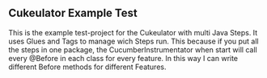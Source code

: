 ## Cukeulator Example Test
This is the example test-project for the Cukeulator with multi Java Steps. It uses Glues and Tags to manage wich Steps run.
This because if you put all the steps in one package, the CucumberInstrumentator when start will call every @Before in each class for every feature.  In this way I can write different Before methods for different Features. 

